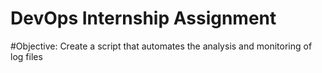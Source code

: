 # DevOps Internship Assignment
#Objective:
Create a script that automates the analysis and monitoring of log files
